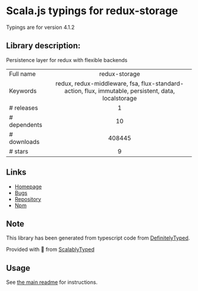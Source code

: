 
# Scala.js typings for redux-storage

Typings are for version 4.1.2

## Library description:
Persistence layer for redux with flexible backends

|                    |                 |
| ------------------ | :-------------: |
| Full name          | redux-storage |
| Keywords           | redux, redux-middleware, fsa, flux-standard-action, flux, immutable, persistent, data, localstorage |
| # releases         | 1 |
| # dependents       | 10 |
| # downloads        | 408445 |
| # stars            | 9 |

## Links
- [Homepage](https://github.com/react-stack/redux-storage)
- [Bugs](https://github.com/react-stack/redux-storage/issues)
- [Repository](https://github.com/react-stack/redux-storage)
- [Npm](https://www.npmjs.com/package/redux-storage)
    


## Note
This library has been generated from typescript code from [DefinitelyTyped](https://definitelytyped.org).

Provided with :purple_heart: from [ScalablyTyped](https://github.com/oyvindberg/ScalablyTyped)

## Usage
See [the main readme](../../readme.md) for instructions.


